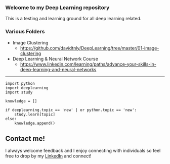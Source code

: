 ### Welcome to my Deep Learning repository

This is a testing and learning ground for all deep learning related.

### Various Folders

* Image Clustering
  + https://github.com/davidtnly/DeepLearning/tree/master/01-image-clustering
* Deep Learning & Neural Network Course
  + https://www.linkedin.com/learning/paths/advance-your-skills-in-deep-learning-and-neural-networks

_____________________________________________________________________________________________

```
import python
import deeplearning
import study

knowledge = []

if deeplearning.topic == 'new' | or python.topic == 'new':
    study.learn[topic]
else:
    knowledge.append()

```

## Contact me!

I always welcome feedback and I enjoy connecting with individuals so feel free to drop by my [LinkedIn](https://www.linkedin.com/in/davidtly) and connect!
